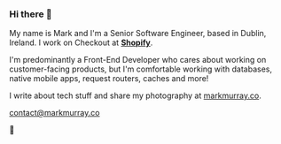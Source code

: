 ### Hi there 👋

My name is Mark and I'm a Senior Software Engineer, based in Dublin, Ireland. 
I work on Checkout at [**Shopify**](https://shopify.com).

I'm predominantly a Front-End Developer who cares about working on customer-facing products, but I'm comfortable working with databases, native mobile apps, request routers, caches and more!

I write about tech stuff and share my photography at [markmurray.co](https://markmurray.co).

[contact@markmurray.co](mailto:contact@markmurray.co)

🤖
